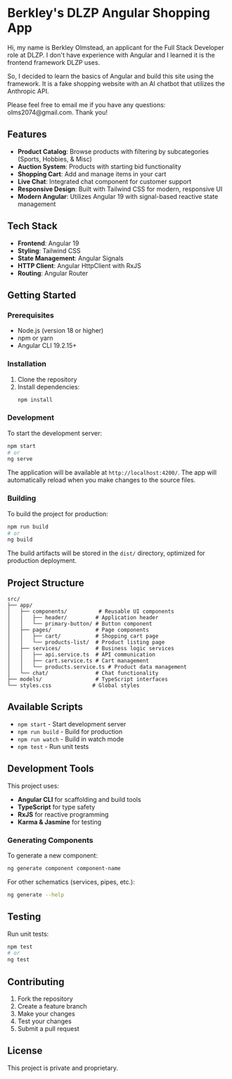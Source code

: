# Berkley's DLZP Angular Shopping App

Hi, my name is Berkley Olmstead, an applicant for the Full Stack
Developer role at DLZP. I don't have experience with Angular and I
learned it is the frontend framework DLZP uses.

So, I decided to learn the basics of Angular and build this site using the
framework. It is a fake shopping website with an AI chatbot that
utilizes the Anthropic API.

Please feel free to email me if you have any questions: olms2074&#64;gmail.com. Thank you!

## Features

- **Product Catalog**: Browse products with filtering by subcategories (Sports, Hobbies, & Misc)
- **Auction System**: Products with starting bid functionality
- **Shopping Cart**: Add and manage items in your cart
- **Live Chat**: Integrated chat component for customer support
- **Responsive Design**: Built with Tailwind CSS for modern, responsive UI
- **Modern Angular**: Utilizes Angular 19 with signal-based reactive state management

## Tech Stack

- **Frontend**: Angular 19
- **Styling**: Tailwind CSS
- **State Management**: Angular Signals
- **HTTP Client**: Angular HttpClient with RxJS
- **Routing**: Angular Router

## Getting Started

### Prerequisites

- Node.js (version 18 or higher)
- npm or yarn
- Angular CLI 19.2.15+

### Installation

1. Clone the repository
2. Install dependencies:
   ```bash
   npm install
   ```

### Development

To start the development server:

```bash
npm start
# or
ng serve
```

The application will be available at `http://localhost:4200/`. The app will automatically reload when you make changes to the source files.

### Building

To build the project for production:

```bash
npm run build
# or
ng build
```

The build artifacts will be stored in the `dist/` directory, optimized for production deployment.

## Project Structure

```
src/
├── app/
│   ├── components/          # Reusable UI components
│   │   ├── header/         # Application header
│   │   └── primary-button/ # Button component
│   ├── pages/              # Page components
│   │   ├── cart/           # Shopping cart page
│   │   └── products-list/  # Product listing page
│   ├── services/           # Business logic services
│   │   ├── api.service.ts  # API communication
│   │   ├── cart.service.ts # Cart management
│   │   └── products.service.ts # Product data management
│   └── chat/               # Chat functionality
├── models/                 # TypeScript interfaces
└── styles.css             # Global styles
```

## Available Scripts

- `npm start` - Start development server
- `npm run build` - Build for production
- `npm run watch` - Build in watch mode
- `npm test` - Run unit tests

## Development Tools

This project uses:

- **Angular CLI** for scaffolding and build tools
- **TypeScript** for type safety
- **RxJS** for reactive programming
- **Karma & Jasmine** for testing

### Generating Components

To generate a new component:

```bash
ng generate component component-name
```

For other schematics (services, pipes, etc.):

```bash
ng generate --help
```

## Testing

Run unit tests:

```bash
npm test
# or
ng test
```

## Contributing

1. Fork the repository
2. Create a feature branch
3. Make your changes
4. Test your changes
5. Submit a pull request

## License

This project is private and proprietary.
